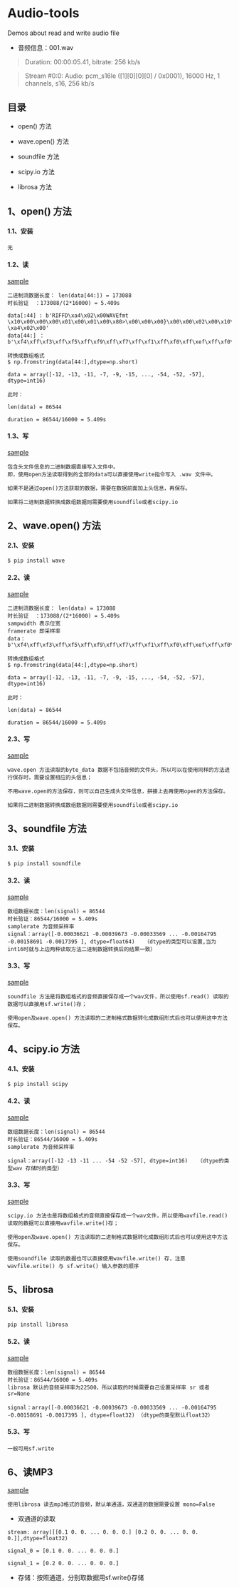 # Audio-tools
Demos about read and write audio file

- 音频信息：001.wav

> Duration: 00:00:05.41, bitrate: 256 kb/s

> Stream #0:0: Audio: pcm_s16le ([1][0][0][0] / 0x0001), 16000 Hz, 1 channels, s16, 256 kb/s

## 目录

- open() 方法

- wave.open() 方法

- soundfile 方法

- scipy.io 方法

- librosa 方法

## 1、open() 方法

#### 1.1、安装

```
无
```

#### 1.2、读

[sample](open.py)

```
二进制流数据长度： len(data[44:]) = 173088 
时长验证  ：173088/(2*16000) = 5.409s 

data[:44] : b'RIFFD\xa4\x02\x00WAVEfmt \x10\x00\x00\x00\x01\x00\x01\x00\x80>\x00\x00\x00}\x00\x00\x02\x00\x10\x00data \xa4\x02\x00'
data[44:] ：b'\xf4\xff\xf3\xff\xf5\xff\xf9\xff\xf7\xff\xf1\xff\xf0\xff\xef\xff\xf0\xff\xef\xff\xf5\xff\xf4\xff\xfb\xff\xf9\xff\xf4\xff\xf6\xff\xf2\xff\xf5\xff...'
```

```
转换成数组格式
$ np.fromstring(data[44:],dtype=np.short)

data = array([-12, -13, -11, -7, -9, -15, ..., -54, -52, -57], dtype=int16)

此时：

len(data) = 86544

duration = 86544/16000 = 5.409s
```
#### 1.3、写

[sample](open.py)

```
包含头文件信息的二进制数据直接写入文件中。
即，使用open方法读取得到的全部的data可以直接使用write指令写入 .wav 文件中。

如果不是通过open()方法获取的数据，需要在数据前面加上头信息，再保存。

如果将二进制数据转换成数组数据则需要使用soundfile或者scipy.io
```

## 2、wave.open() 方法

#### 2.1、安装

```
$ pip install wave
```

#### 2.2、读

[sample](wave_open.py)

```
二进制流数据长度： len(data) = 173088 
时长验证  ：173088/(2*16000) = 5.409s 
sampwidth 表示位宽
framerate 即采样率
data：b'\xf4\xff\xf3\xff\xf5\xff\xf9\xff\xf7\xff\xf1\xff\xf0\xff\xef\xff\xf0\xff\xef\xff\xf5\xff\xf4\xff\xfb\xff\xf9\xff\xf4\xff...'
```
```
转换成数组格式
$ np.fromstring(data[44:],dtype=np.short)

data = array([-12, -13, -11, -7, -9, -15, ..., -54, -52, -57], dtype=int16) 

此时：

len(data) = 86544

duration = 86544/16000 = 5.409s
```
#### 2.3、写

[sample](wave_open.py)

```
wave.open 方法读取的byte_data 数据不包括音频的文件头，所以可以在使用同样的方法进行保存时，需要设置相应的头信息；

不用wave.open的方法保存，则可以自己生成头文件信息，拼接上去再使用open的方法保存。

如果将二进制数据转换成数组数据则需要使用soundfile或者scipy.io
```


## 3、soundfile 方法

#### 3.1、安装

```
$ pip install soundfile
```

#### 3.2、读

[sample](sf.py)

```
数组数据长度：len(signal) = 86544
时长验证：86544/16000 = 5.409s
samplerate 为音频采样率
signal：array([-0.00036621 -0.00039673 -0.00033569 ... -0.00164795 -0.00158691 -0.0017395 ], dtype=float64)   （dtype的类型可以设置,当为int16时就与上边两种读取方法二进制数据转换后的结果一致）
```

#### 3.3、写

[sample](sf.py)

```
soundfile 方法是将数组格式的音频直接保存成一个wav文件，所以使用sf.read() 读取的数据可以直接用sf.write()存；

使用open及wave.open() 方法读取的二进制格式数据转化成数组形式后也可以使用这中方法保存。
```

## 4、scipy.io 方法

#### 4.1、安装

```
$ pip install scipy
```

#### 4.2、读

[sample](scipy_fun.py)

```
数组数据长度：len(signal) = 86544
时长验证：86544/16000 = 5.409s
samplerate 为音频采样率

signal：array([-12 -13 -11 ... -54 -52 -57], dtype=int16)   （dtype的类型wav 存储时的类型）
```

#### 3.3、写

[sample](scipy_fun.py)

```
scipy.io 方法也是将数组格式的音频直接保存成一个wav文件，所以使用wavfile.read()读取的数据可以直接用wavfile.write()存；

使用open及wave.open() 方法读取的二进制格式数据转化成数组形式后也可以使用这中方法保存。

使用soundfile 读取的数据也可以直接使用wavfile.write() 存，注意wavfile.write() 与 sf.write() 输入参数的顺序
```

## 5、librosa

#### 5.1、安装

```
pip install librosa
```

#### 5.2、读

[sample](librosa_fun.py)

```
数组数据长度：len(signal) = 86544
时长验证：86544/16000 = 5.409s
librosa 默认的音频采样率为22500，所以读取的时候需要自己设置采样率 sr 或者 sr=None

signal：array([-0.00036621 -0.00039673 -0.00033569 ... -0.00164795 -0.00158691 -0.0017395 ], dtype=float32) （dtype的类型默认float32）

```

#### 5.3、写

```
一般可用sf.write
```

## 6、读MP3

[sample](mp3_fun.py)

```
使用librosa 读去mp3格式的音频，默认单通道，双通道的数据需要设置 mono=False
```
- 双通道的读取

```
stream: array([[0.1 0. 0. ... 0. 0. 0.] [0.2 0. 0. ... 0. 0. 0.]],dtype=float32)

signal_0 = [0.1 0. 0. ... 0. 0. 0.] 

signal_1 = [0.2 0. 0. ... 0. 0. 0.] 
```
- 存储：按照通道，分别取数据用sf.write()存储


